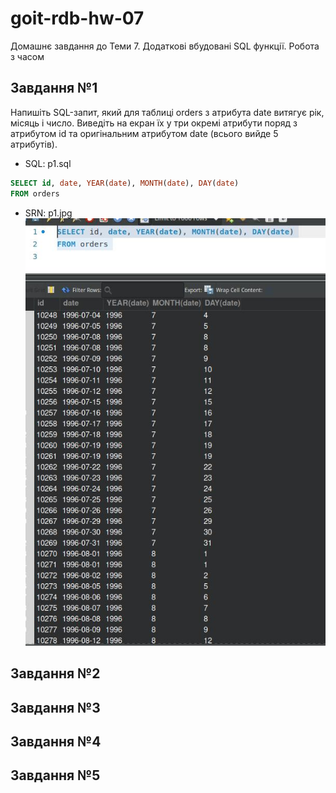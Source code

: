 # goit-rdb-hw-07
Домашнє завдання до Теми 7. Додаткові вбудовані SQL функції. Робота з часом

## Завдання №1
Напишіть SQL-запит, який для таблиці orders з атрибута date витягує рік, місяць і число. Виведіть на екран їх у три окремі атрибути поряд з атрибутом id та оригінальним атрибутом date (всього вийде 5 атрибутів).

* SQL: p1.sql 
```sql
SELECT id, date, YEAR(date), MONTH(date), DAY(date)
FROM orders
```

* SRN: p1.jpg
![screenshoot](./p1.jpg)

## Завдання №2
## Завдання №3
## Завдання №4
## Завдання №5